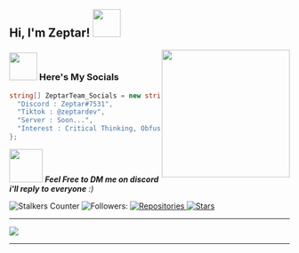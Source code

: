 <h2> Hi, I'm Zeptar! <img src="https://media.giphy.com/media/mGcNjsfWAjY5AEZNw6/giphy.gif" width="50"></h2>
<img align='right' src="https://media.giphy.com/media/M9gbBd9nbDrOTu1Mqx/giphy.gif" width="230">




### <img src="https://media.giphy.com/media/VgCDAzcKvsR6OM0uWg/giphy.gif" width="50"> Here's My Socials

```csharp
string[] ZeptarTeam_Socials = new string[] { 
  "Discord : Zeptar#7531", 
  "Tiktok : @zeptardev",
  "Server : Soon...",
  "Interest : Critical Thinking, Obfuscation, Discord Tools"
};
```

<img src="https://media.giphy.com/media/LnQjpWaON8nhr21vNW/giphy.gif" width="60"> <em><b>Feel Free to DM me on discord i'll reply to everyone</b> :)</em>

![Stalkers Counter](https://badges.pufler.dev/visits/ZeptarTeam/ZeptarTeam?style=for-the-badge&color=red&logo=elixir&logoColor=red&label=Stalkers+Counter)
![Followers:](https://img.shields.io/github/followers/ZeptarTeam?style=for-the-badge&color=red&logo=elixir&logoColor=red)
<a href="https://github.com/ZeptarTeam?tab=repositories">
      <img src="https://badges.pufler.dev/repos/ZeptarTeam?style=for-the-badge&logo=elixir&logoColor=red&color=red&cacheSeconds=3600" alt="Repositories"/>
    </a>
    <a href="https://github.com/ZeptarTeam">
      <img src="https://img.shields.io/github/stars/ZeptarTeam?color=red&logo=elixir&logoColor=red&style=for-the-badge&cacheSeconds=3600" alt="Stars"/>
    </a>

---

![](https://komarev.com/ghpvc/?username=ZeptarTeam)

---
